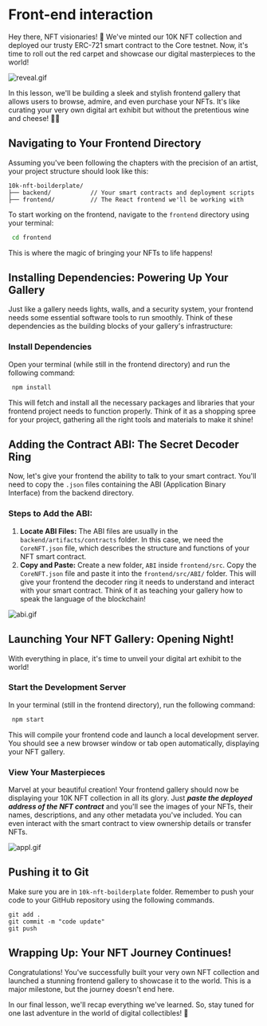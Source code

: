# Front-end interaction

Hey there, NFT visionaries! 🚀 We've minted our 10K NFT collection and deployed our trusty ERC-721 smart contract to the Core testnet. Now, it's time to roll out the red carpet and showcase our digital masterpieces to the world! 

![reveal.gif](https://github.com/0xmetaschool/Learning-Projects/blob/main/assests_for_all/Core%20C3%2010k%20NFT%20Images/Lesson%209%20Front-end%20interaction/reveal.gif?raw=true)

In this lesson, we'll be building a sleek and stylish frontend gallery that allows users to browse, admire, and even purchase your NFTs. It's like curating your very own digital art exhibit but without the pretentious wine and cheese! 🍷🧀

## Navigating to Your Frontend Directory

Assuming you've been following the chapters with the precision of an artist, your project structure should look like this:

```arduino
10k-nft-boilderplate/
├── backend/           // Your smart contracts and deployment scripts
├── frontend/          // The React frontend we'll be working with
```

To start working on the frontend, navigate to the `frontend` directory using your terminal:

```bash
 cd frontend
```

This is where the magic of bringing your NFTs to life happens!

## Installing Dependencies: Powering Up Your Gallery

Just like a gallery needs lights, walls, and a security system, your frontend needs some essential software tools to run smoothly. Think of these dependencies as the building blocks of your gallery's infrastructure:

### Install Dependencies

Open your terminal (while still in the frontend directory) and run the following command:

```bash
 npm install
```

This will fetch and install all the necessary packages and libraries that your frontend project needs to function properly. Think of it as a shopping spree for your project, gathering all the right tools and materials to make it shine!

## Adding the Contract ABI: The Secret Decoder Ring

Now, let's give your frontend the ability to talk to your smart contract. You'll need to copy the `.json` files containing the ABI (Application Binary Interface) from the backend directory.

### Steps to Add the ABI:

1. **Locate ABI Files:** The ABI files are usually in the `backend/artifacts/contracts` folder. In this case, we need the `CoreNFT.json` file, which describes the structure and functions of your NFT smart contract.
2. **Copy and Paste:** Create a new folder, `ABI` inside `frontend/src`.  Copy the `CoreNFT.json` file and paste it into the `frontend/src/ABI/` folder. This will give your frontend the decoder ring it needs to understand and interact with your smart contract. Think of it as teaching your gallery how to speak the language of the blockchain!

![abi.gif](https://github.com/0xmetaschool/Learning-Projects/blob/main/assests_for_all/Core%20C3%2010k%20NFT%20Images/Lesson%209%20Front-end%20interaction/abi.gif?raw=true)

## Launching Your NFT Gallery: Opening Night!

With everything in place, it's time to unveil your digital art exhibit to the world!

### Start the Development Server

In your terminal (still in the frontend directory), run the following command:

```bash
 npm start
```

This will compile your frontend code and launch a local development server. You should see a new browser window or tab open automatically, displaying your NFT gallery.

### View Your Masterpieces

Marvel at your beautiful creation! Your frontend gallery should now be displaying your 10K NFT collection in all its glory. Just ***paste the deployed address of the NFT contract*** and you'll see the images of your NFTs, their names, descriptions, and any other metadata you've included. You can even interact with the smart contract to view ownership details or transfer NFTs.

![appl.gif](https://github.com/0xmetaschool/Learning-Projects/blob/main/assests_for_all/Core%20C3%2010k%20NFT%20Images/Lesson%209%20Front-end%20interaction/appl.gif?raw=true)

## Pushing it to Git

Make sure you are in `10k-nft-boilderplate` folder. Remember to push your code to your GitHub repository using the following commands. 

```solidity
git add .
git commit -m "code update"
git push
```

## Wrapping Up: Your NFT Journey Continues!

Congratulations! You've successfully built your very own NFT collection and launched a stunning frontend gallery to showcase it to the world. This is a major milestone, but the journey doesn't end here.

In our final lesson, we'll recap everything we've learned. So, stay tuned for one last adventure in the world of digital collectibles! 🚀